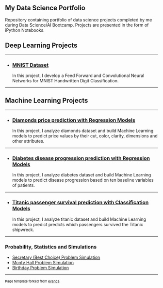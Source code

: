 ## My Data Science Portfolio

Repository containing portfolio of data science projects completed by me during Data Science/AI Bootcamp. Projects are presented in the form of iPython Notebooks.


## Deep Learning Projects

---
- ### [MNIST Dataset](https://github.com/zoisan/zoisan.github.io/blob/master/MNIST.md)

  In this project, I develop a Feed Forward and Convolutional Neural Networks for MNIST Handwritten Digit Classification.


---
## Machine Learning Projects

---
- ### [Diamonds price prediction with Regression Models](https://github.com/zoisan/zoisan.github.io/blob/master/Diamonds.md)

  In this project, I analyze diamonds dataset and build Machine Learning models to predict price values by their cut, color, clarity, dimensions and other attributes.



---

- ### [Diabetes disease progression prediction with Regression Models](https://github.com/zoisan/zoisan.github.io/blob/master/Diabetes.md)

  In this project, I analyze diabetes dataset and build Machine Learning models to predict disease progression based on ten baseline variables of patients.


---

- ### [Titanic passenger survival prediction with Classification Models](https://github.com/zoisan/zoisan.github.io/blob/master/Titanic.md)

  In this project, I analyze titanic dataset and build Machine Learning models to predict predicts which passengers survived the Titanic shipwreck.

---


### Probability, Statistics and Simulations

- [Secretary (Best Choice) Problem Simulation](https://github.com/zoisan/zoisan.github.io/blob/master/prob_stat/Secretary_Best_Choice_Problem_Simulation.md)
- [Monty Hall Problem Simulation](https://github.com/zoisan/zoisan.github.io/blob/master/prob_stat/Monty_Hall_Problem_Simulation.md)
- [Birthday Problem Simulation](https://github.com/zoisan/zoisan.github.io/blob/master/prob_stat/Birthday_Problem.md)





---
<p style="font-size:11px">Page template forked from <a href="https://github.com/evanca/quick-portfolio">evanca</a></p>
<!-- Remove above link if you don't want to attibute -->
